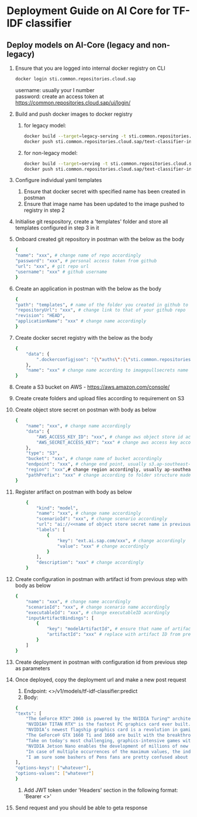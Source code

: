 # Deployment Guide on AI Core for TF-IDF classifier

## Deploy models on AI-Core (legacy and non-legacy)
1. Ensure that you are logged into internal docker registry on CLI
    ```sh
    docker login sti.common.repositories.cloud.sap
    ```
    username: usually your I number\
    password: create an access token at https://common.repositories.cloud.sap/ui/login/

1. Build and push docker images to docker registry
    1. for legacy model:
        ```sh
        docker build --target=legacy-serving -t sti.common.repositories.cloud.sap/text-classifier-inference-legacy .
        docker push sti.common.repositories.cloud.sap/text-classifier-inference-legacy:latest
        ```

    1. for non-legacy model:
        ```sh
        docker build --target=serving -t sti.common.repositories.cloud.sap/text-classifier-inference .
        docker push sti.common.repositories.cloud.sap/text-classifier-inference:latest
        ```

1. Configure individual yaml templates
    1. Ensure that docker secret with specified name has been created in postman
    1. Ensure that image name has been updated to the image pushed to registry in step 2

1. Initialise git respository, create a 'templates' folder and store all templates configured in step 3 in it

1. Onboard created git repository in postman with the below as the body
    ```sh
    {
    "name": "xxx", # change name of repo accordingly
    "password": "xxx", # personal access token from github
    "url": "xxx", # git repo url
    "username": "xxx" # github username
    }
    ```

1. Create an application in postman with the below as the body
    ```sh
    {
    "path": "templates", # name of the folder you created in github to store templates
    "repositoryUrl": "xxx", # change link to that of your github repo
    "revision": "HEAD",
    "applicationName": "xxx" # change name accordingly
    }
    ```

1. Create docker secret registry with the below as the body
    ```sh
    {
        "data": {
            ".dockerconfigjson": "{\"auths\":{\"sti.common.repositories.cloud.sap\":{\"username\":\"xxx\", \"password\":\"xxx\"}}}" # username and password is the same as in step 1 
        },
        "name": "xxx" # change name according to imagepullsecrets name as written in yaml template
    }
    ````

1. Create a S3 bucket on AWS - https://aws.amazon.com/console/

1. Create create folders and upload files according to requirement on S3

1. Create object store secret on postman with body as below
    ```sh
    {
        "name": "xxx", # change name accordingly
        "data": {
            "AWS_ACCESS_KEY_ID": "xxx", # change aws object store id accordingly
            "AWS_SECRET_ACCESS_KEY": "xxx" # change aws access key accordingly
        },
        "type": "S3",
        "bucket": "xxx", # change name of bucket accordingly
        "endpoint": "xxx", # change end point, usually s3.ap-southeast-1.amazonaws.com
        "region": "xxx",# change region accordingly, usually ap-southeast-1
        "pathPrefix": "xxx" # change according to folder structure made in previous step
    }
    ```

1. Register artifact on postman with body as below
    ```sh
        {
            "kind": "model",
            "name": "xxx", # change name accordingly
            "scenarioId": "xxx", # change scenario accordingly
            "url": "ai://<<name of object store secret name in previous step>>/xxx", # change according to folder structure of object store
            "labels": [
                {
                    "key": "ext.ai.sap.com/xxx", # change accordingly
                    "value": "xxx" # change accordingly
                }
            ],
            "description": "xxx" # change accordingly
        }
    ```

1. Create configuration in postman with artifact id from previous step with body as below
    ```sh
    {
        "name": "xxx", # change name accordingly
        "scenarioId": "xxx", # change scenario name accordingly
        "executableId": "xxx", # change executableID acordingly
        "inputArtifactBindings": [
            {
                "key": "modelArtifactId", # ensure that name of artifact binding matches with that in yaml template
                "artifactId": "xxx" # replace with artifact ID from previous step
            }
        ]
    }
    ```

1. Create deployment in postman with configuration id from previous step as parameters

1. Once deployed, copy the deployment url and make a new post request
    1. Endpoint: <<deployment url>>/v1/models/tf-idf-classifier:predict
    1. Body: 
    ```sh
    {
    "texts": [
        "The GeForce RTX™ 2060 is powered by the NVIDIA Turing™ architecture, bringing incredible performance and the power of real-time ray tracing and AI to the latest games and to every gamer. RTX. It’s On.",
        "NVIDIA® TITAN RTX™ is the fastest PC graphics card ever built. It’s powered by the award-winning Turing™ architecture, bringing 130 Tensor TFLOPs of performance, 576 tensor cores, and 24 GB of ultra-fast GDDR6 memory to your PC.",
        "NVIDIA’s newest flagship graphics card is a revolution in gaming realism and performance. Its powerful NVIDIA Turing™ GPU architecture, breakthrough technologies, and 11 GB of next-gen, ultra-fast GDDR6 memory make it the world’s ultimate gaming GPU. RTX. It’s On.",
        "The GeForce® GTX 1660 Ti and 1660 are built with the breakthrough graphics performance of the award-winning NVIDIA Turing™ architecture. Easily upgrade your PC and get performance that rivals the GeForce GTX 1070*, a 16 Series GPU is a blazing-fast supercharger for today’s most popular games, and even faster with modern titles.",
        "Take on today's most challenging, graphics-intensive games without missing a beat. The GeForce GTX 1070 Ti and GeForce GTX 1070 graphics cards deliver the incredible speed and power of NVIDIA Pascal™—the most advanced gaming GPU architecture ever created. This is the ultimate gaming platform. #GameReady.",
        "NVIDIA Jetson Nano enables the development of millions of new small, low-power AI systems. It opens new worlds of embedded IoT applications, including entry-level Network Video Recorders (NVRs), home robots, and intelligent gateways with full analytics capabilities.",
        "In case of multiple occurrences of the maximum values, the indices corresponding to the first occurrence are returned.",
        "I am sure some bashers of Pens fans are pretty confused about the lack of any kind of posts about the recent Pens massacre of the Devils."
    ],
    "options-keys": ["whatever"],
    "options-values": ["whatever"]
    }
    ```
    1. Add JWT token under 'Headers' section in the following format: 'Bearer <<jwt token>>'

1. Send request and you should be able to geta response
